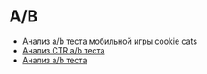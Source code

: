 # A/B

* [Анализ a/b теста мобильной игры cookie cats](https://github.com/davyandr/pet-projects/blob/main/ab/ab_cookie_cats.ipynb)
* [Анализ CTR a/b теста](https://github.com/davyandr/pet-projects/blob/main/ab/ab_ctr.ipynb)
* [Анализ a/b теста](https://github.com/davyandr/pet-projects/blob/main/ab/ab_3.ipynb)
